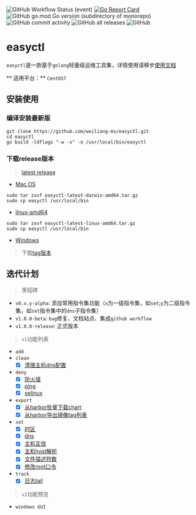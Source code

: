 ![GitHub Workflow Status (event)](https://img.shields.io/github/workflow/status/weiliang-ms/easyctl/Go?style=flat-square)
[![Go Report Card](https://goreportcard.com/badge/github.com/weiliang-ms/easyctl)](https://goreportcard.com/report/github.com/weiliang-ms/easyctl)
![GitHub go.mod Go version (subdirectory of monorepo)](https://img.shields.io/github/go-mod/go-version/weiliang-ms/easyctl?filename=go.mod&style=flat-square)
![GitHub commit activity](https://img.shields.io/github/commit-activity/w/weiliang-ms/easyctl?style=flat-square)
![GitHub all releases](https://img.shields.io/github/downloads/weiliang-ms/easyctl/total?style=flat-square)
![GitHub](https://img.shields.io/github/license/weiliang-ms/easyctl?style=flat-square)

# easyctl 

`easyctl`是一款基于`golang`轻量级运维工具集，详情使用请移步[使用文档](https://weiliang-ms.github.io/easyctl/)

** 适用平台：** `CentOS7`

## 安装使用

### 编译安装最新版

```shell
git clone https://github.com/weiliang-ms/easyctl.git
cd easyctl
go build -ldflags "-w -s" -o /usr/local/bin/easyctl
```

### 下载release版本

> [latest release](https://github.com/weiliang-ms/easyctl/releases/tag/latest)

- [Mac OS](https://github.com/weiliang-ms/easyctl/releases/download/latest/easyctl-latest-darwin-amd64.tar.gz)
```shell
sudo tar zxvf easyctl-latest-darwin-amd64.tar.gz
sudo cp easyctl /usr/local/bin
```

- [linux-amd64](https://github.com/weiliang-ms/easyctl/releases/download/latest/easyctl-latest-linux-amd64.tar.gz)
```shell
sudo tar zxvf easyctl-latest-linux-amd64.tar.gz
sudo cp easyctl /usr/local/bin
```

- [Windows](https://github.com/weiliang-ms/easyctl/releases/download/latest/easyctl-latest-windows-amd64.zip)

> 下载[tag版本](https://github.com/weiliang-ms/easyctl/tags)

## 迭代计划

> 里程碑

- `v0.x.y-alpha`: 添加常用指令集功能（`x`为一级指令集，如`set`;`y`为二级指令集，如`set`指令集中的`dns`子指令集）
- `v1.0.0-beta`: `bug`修复、文档站点、集成`github workflow`
- `v1.0.0-release`: 正式版本

> `v1`功能列表

- `add`
- `clean`
  - [x] [清理主机dns配置](https://weiliang-ms.github.io/easyctl/%E6%B8%85%E7%90%86%E6%8C%87%E4%BB%A4%E9%9B%86/01%E5%A4%9A%E4%B8%BB%E6%9C%BAdns%E9%85%8D%E7%BD%AE%E6%B8%85%E7%90%86.html)
- `deny`
  - [x] [防火墙](https://weiliang-ms.github.io/easyctl/%E7%A6%81%E7%94%A8%E6%8C%87%E4%BB%A4%E9%9B%86/03%E4%B8%BB%E6%9C%BA%E7%A6%81%E7%94%A8%E9%98%B2%E7%81%AB%E5%A2%99.html)
  - [x] [ping](https://weiliang-ms.github.io/easyctl/%E7%A6%81%E7%94%A8%E6%8C%87%E4%BB%A4%E9%9B%86/01%E4%B8%BB%E6%9C%BA%E7%A6%81Ping.html)
  - [x] [selinux](https://weiliang-ms.github.io/easyctl/%E7%A6%81%E7%94%A8%E6%8C%87%E4%BB%A4%E9%9B%86/02%E4%B8%BB%E6%9C%BA%E7%A6%81%E7%94%A8selinux.html)
- `export`
  - [x] [从harbor批量下载chart](https://weiliang-ms.github.io/easyctl/%E5%AF%BC%E5%87%BA%E6%8C%87%E4%BB%A4%E9%9B%86/01%E4%BB%8Eharbor%E5%BA%93%E4%B8%AD%E5%AF%BC%E5%87%BAchart.html)
  - [x] [从harbor导出镜像tag列表](https://weiliang-ms.github.io/easyctl/%E5%AF%BC%E5%87%BA%E6%8C%87%E4%BB%A4%E9%9B%86/02%E4%BB%8Eharbor%E5%BA%93%E4%B8%AD%E5%AF%BC%E5%87%BA%E9%95%9C%E5%83%8Ftag%E5%88%97%E8%A1%A8.html) 
- `set`
  - [x] [时区](https://weiliang-ms.github.io/easyctl/%E8%AE%BE%E7%BD%AE%E6%8C%87%E4%BB%A4%E9%9B%86/05%E5%A4%9A%E4%B8%BB%E6%9C%BA%E8%AE%BE%E7%BD%AE%E6%97%B6%E5%8C%BA.html)
  - [x] [dns](https://weiliang-ms.github.io/easyctl/%E8%AE%BE%E7%BD%AE%E6%8C%87%E4%BB%A4%E9%9B%86/06%E5%A4%9A%E4%B8%BB%E6%9C%BA%E9%85%8D%E7%BD%AEdns.html)
  - [x] [主机互信](https://weiliang-ms.github.io/easyctl/%E8%AE%BE%E7%BD%AE%E6%8C%87%E4%BB%A4%E9%9B%86/03%E5%A4%9A%E4%B8%BB%E6%9C%BA%E5%85%8D%E5%AF%86%E7%99%BB%E5%BD%95.html)
  - [x] [主机host解析](https://weiliang-ms.github.io/easyctl/%E8%AE%BE%E7%BD%AE%E6%8C%87%E4%BB%A4%E9%9B%86/01%E5%A4%9A%E4%B8%BB%E6%9C%BAhost%E8%A7%A3%E6%9E%90.html)
  - [x] [文件描述符数](https://weiliang-ms.github.io/easyctl/%E8%AE%BE%E7%BD%AE%E6%8C%87%E4%BB%A4%E9%9B%86/04%E5%A4%9A%E4%B8%BB%E6%9C%BA%E8%AE%BE%E7%BD%AE%E6%96%87%E4%BB%B6%E6%8F%8F%E8%BF%B0%E7%AC%A6.html)
  - [x] [修改root口令](https://weiliang-ms.github.io/easyctl/%E8%AE%BE%E7%BD%AE%E6%8C%87%E4%BB%A4%E9%9B%86/02%E5%A4%9A%E4%B8%BB%E6%9C%BA%E4%BF%AE%E6%94%B9root%E5%8F%A3%E4%BB%A4.html)
- `track`
  - [x] [日志tail](https://weiliang-ms.github.io/easyctl/%E8%BF%BD%E8%B8%AA%E6%8C%87%E4%BB%A4%E9%9B%86/01%E5%A4%9A%E4%B8%BB%E6%9C%BA%E6%97%A5%E5%BF%97%E5%AE%9E%E6%97%B6%E8%BF%BD%E8%B8%AA.html)

> `v2`功能预览

- `windows GUI`